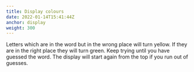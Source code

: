 ```yaml
---
title: Display colours
date: 2022-01-14T15:41:44Z
anchor: display
weight: 300
---
```


Letters which are in the word but in the wrong place will turn
yellow. If they are in the right place they will turn green. Keep
trying until you have guessed the word. The display will start again
from the top if you run out of guesses.
